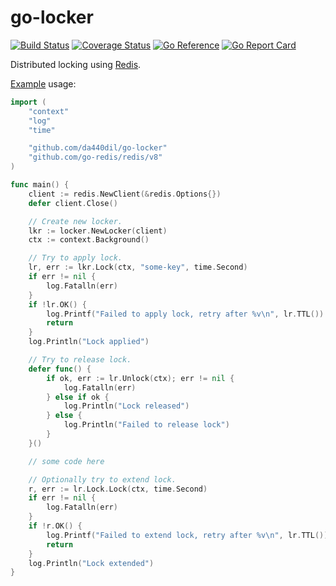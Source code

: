 # go-locker

[![Build Status](https://travis-ci.com/da440dil/go-locker.svg?branch=master)](https://travis-ci.com/da440dil/go-locker)
[![Coverage Status](https://coveralls.io/repos/github/da440dil/go-locker/badge.svg?branch=master)](https://coveralls.io/github/da440dil/go-locker?branch=master)
[![Go Reference](https://pkg.go.dev/badge/github.com/da440dil/go-locker.svg)](https://pkg.go.dev/github.com/da440dil/go-locker)
[![Go Report Card](https://goreportcard.com/badge/github.com/da440dil/go-locker)](https://goreportcard.com/report/github.com/da440dil/go-locker)

Distributed locking using [Redis](https://redis.io/).

[Example](./examples/main.go) usage:

```go
import (
	"context"
	"log"
	"time"

	"github.com/da440dil/go-locker"
	"github.com/go-redis/redis/v8"
)

func main() {
	client := redis.NewClient(&redis.Options{})
	defer client.Close()

	// Create new locker.
	lkr := locker.NewLocker(client)
	ctx := context.Background()

	// Try to apply lock.
	lr, err := lkr.Lock(ctx, "some-key", time.Second)
	if err != nil {
		log.Fatalln(err)
	}
	if !lr.OK() {
		log.Printf("Failed to apply lock, retry after %v\n", lr.TTL())
		return
	}
	log.Println("Lock applied")

	// Try to release lock.
	defer func() {
		if ok, err := lr.Unlock(ctx); err != nil {
			log.Fatalln(err)
		} else if ok {
			log.Println("Lock released")
		} else {
			log.Println("Failed to release lock")
		}
	}()

	// some code here

	// Optionally try to extend lock.
	r, err := lr.Lock.Lock(ctx, time.Second)
	if err != nil {
		log.Fatalln(err)
	}
	if !r.OK() {
		log.Printf("Failed to extend lock, retry after %v\n", lr.TTL())
		return
	}
	log.Println("Lock extended")
}
```
